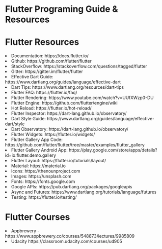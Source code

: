 # Flutter Programing Guide & Resources

# Flutter Resources

<li> Documentation: https://docs.flutter.io/ </li>
<li> Github: https://github.com/flutter/flutter
<li> StackOverflow: https://stackoverflow.com/questions/tagged/flutter
<li> Gitter: https://gitter.im/flutter/flutter
<li> Effective Dart Guide: https://www.dartlang.org/guides/language/effective-dart
<li> Dart Tips: https://www.dartlang.org/resources/dart-tips
<li> Flutter FAQ: https://flutter.io/faq/
<li> Flutter Rendering: https://www.youtube.com/watch?v=UUfXWzp0-DU
<li> Flutter Engine: https://github.com/flutter/engine/wiki
<li> Hot Reload: https://flutter.io/hot-reload/
<li> Flutter Inspector: https://dart-lang.github.io/observatory/
<li> Dart Style Guide: https://www.dartlang.org/guides/language/effective-dart/style
<li> Dart Observatory: https://dart-lang.github.io/observatory/
<li> Flutter Widgets: https://flutter.io/widgets/
<li> Flutter Gallery App Code: https://github.com/flutter/flutter/tree/master/examples/flutter_gallery
<li> Flutter Gallery Android App: https://play.google.com/store/apps/details?id=io.flutter.demo.gallery
<li> Flutter Layout: https://flutter.io/tutorials/layout/
<li> Material: https://material.io
<li> Icons: https://thenounproject.com
<li> Images: https://unsplash.com
<li> Fonts: https://fonts.google.com
<li> Google APIs: https://pub.dartlang.org/packages/googleapis
<li> Async and Futures: https://www.dartlang.org/tutorials/language/futures
<li> Testing: https://flutter.io/testing/</li>

  # Flutter Courses
  
<li> Appbrewery - https://www.appbrewery.co/courses/548873/lectures/9985809
<li> Udacity https://classroom.udacity.com/courses/ud905
